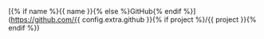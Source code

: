 [{% if name %}{{ name }}{% else %}GitHub{% endif %}](https://github.com/{{ config.extra.github }}{% if project %}/{{ project }}{% endif %})